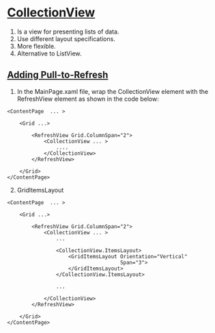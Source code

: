 # [CollectionView](https://youtu.be/DuNLR_NJv8U?t=12838)

1. Is a view for presenting lists of data.
2. Use different layout specifications.
3. More flexible.
4. Alternative to ListView.

## [Adding Pull-to-Refresh](https://youtu.be/DuNLR_NJv8U?t=12625)

1. In the MainPage.xaml file, wrap the CollectionView element with the RefreshView element as shown in the code below:

```
<ContentPage  ... >

    <Grid ...>

        <RefreshView Grid.ColumnSpan="2">
            <CollectionView ... >
                ....
            </CollectionView>
        </RefreshView>
       
    </Grid>
</ContentPage>
```

2. GridItemsLayout

```
<ContentPage  ... >

    <Grid ...>

        <RefreshView Grid.ColumnSpan="2">
            <CollectionView ... >
                ...

                <CollectionView.ItemsLayout>
                    <GridItemsLayout Orientation="Vertical"
                                     Span="3">                        
                    </GridItemsLayout>
                </CollectionView.ItemsLayout>

                ...

            </CollectionView>
        </RefreshView>
       
    </Grid>
</ContentPage>
```
